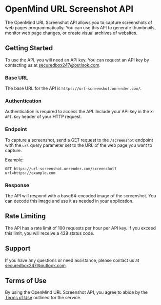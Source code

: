 # OpenMind URL Screenshot API

The OpenMind URL Screenshot API allows you to capture screenshots of web pages programmatically. You can use this API to generate thumbnails, monitor web page changes, or create visual archives of websites.

## Getting Started

To use the API, you will need an API key. You can request an API key by contacting us at securedbox247@outlook.com.

### Base URL

The base URL for the API is `https://url-screenshot.onrender.com/`.

### Authentication

Authentication is required to access the API. Include your API key in the `X-API-Key` header of your HTTP request.

### Endpoint

To capture a screenshot, send a GET request to the `/screenshot` endpoint with the `url` query parameter set to the URL of the web page you want to capture.

Example:

```
GET https://url-screenshot.onrender.com/screenshot?url=https://example.com
```

### Response

The API will respond with a base64-encoded image of the screenshot. You can decode this image and use it as needed in your application.

## Rate Limiting

The API has a rate limit of 100 requests per hour per API key. If you exceed this limit, you will receive a 429 status code.

## Support

If you have any questions or need assistance, please contact us at securedbox247@outlook.com.

## Terms of Use

By using the OpenMind URL Screenshot API, you agree to abide by the [Terms of Use](#) outlined for the service.
